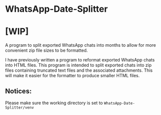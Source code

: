 # WhatsApp-Date-Splitter

# [WIP]

 A program to split exported WhatsApp chats into months to allow for more convenient zip file sizes to be formatted.

 I have previously written a program to reformat exported WhatsApp chats into HTML files.
 This program is intended to split exported chats into zip files containing truncated text files and the associated attachments.
 This will make it easier for the formatter to produce smaller HTML files.

## Notices:
 Please make sure the working directory is set to `WhatsApp-Date-Splitter/venv`

